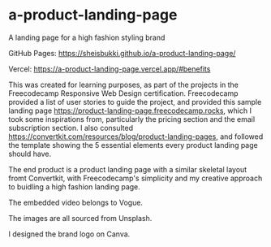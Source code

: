 # a-product-landing-page
A landing page for a high fashion styling brand

GitHub Pages: https://sheisbukki.github.io/a-product-landing-page/

Vercel: https://a-product-landing-page.vercel.app/#benefits

This was created for learning purposes, as part of the projects in the Freecodecamp Responsive Web Design certification. 
Freecodecamp provided a list of user stories to guide the project, and provided this sample landing page https://product-landing-page.freecodecamp.rocks, which I took some inspirations from, particularly the pricing section and the email subscription section. 
I also consulted https://convertkit.com/resources/blog/product-landing-pages, and followed the template showing the 5 essential elements every product landing page should have.

The end product is a product landing page with a similar skeletal layout fromt Convertkit, with Freecodecamp's simplicity and my creative approach to buidling a high fashion landing page.

The embedded video belongs to Vogue.

The images are all sourced from Unsplash.

I designed the brand logo on Canva.
